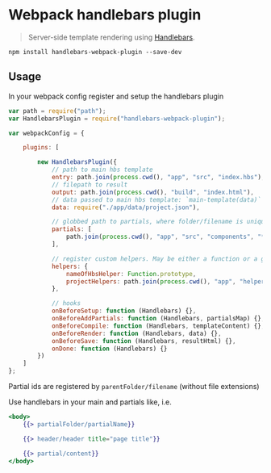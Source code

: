 # Webpack handlebars plugin

> Server-side template rendering using [Handlebars](http://handlebarsjs.com/).


`npm install handlebars-webpack-plugin --save-dev`


## Usage

In your webpack config register and setup the handlebars plugin

```javascript
var path = require("path");
var HandlebarsPlugin = require("handlebars-webpack-plugin");

var webpackConfig = {

    plugins: [

        new HandlebarsPlugin({
            // path to main hbs template
            entry: path.join(process.cwd(), "app", "src", "index.hbs"),
            // filepath to result
            output: path.join(process.cwd(), "build", "index.html"),
            // data passed to main hbs template: `main-template(data)`
            data: require("./app/data/project.json"),

            // globbed path to partials, where folder/filename is unique
            partials: [
                path.join(process.cwd(), "app", "src", "components", "*", "*.hbs")
            ],

            // register custom helpers. May be either a function or a glob-pattern
            helpers: {
                nameOfHbsHelper: Function.prototype,
                projectHelpers: path.join(process.cwd(), "app", "helpers", "*.helper.js")
            },

            // hooks
            onBeforeSetup: function (Handlebars) {},
            onBeforeAddPartials: function (Handlebars, partialsMap) {},
            onBeforeCompile: function (Handlebars, templateContent) {},
            onBeforeRender: function (Handlebars, data) {},
            onBeforeSave: function (Handlebars, resultHtml) {},
            onDone: function (Handlebars) {}
        })
    ]
};
```

Partial ids are registered by `parentFolder/filename` (without file extensions)

Use handlebars in your main and partials like, i.e.

```hbs
<body>
    {{> partialFolder/partialName}}

    {{> header/header title="page title"}}

    {{> partial/content}}
</body>
```

